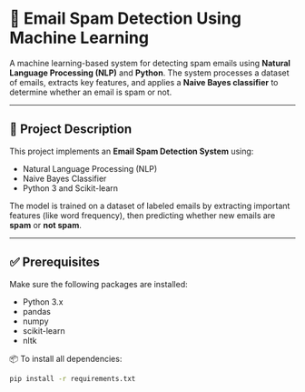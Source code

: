 # 📧 Email Spam Detection Using Machine Learning

A machine learning-based system for detecting spam emails using **Natural Language Processing (NLP)** and **Python**. The system processes a dataset of emails, extracts key features, and applies a **Naive Bayes classifier** to determine whether an email is spam or not.

---

## 📌 Project Description

This project implements an **Email Spam Detection System** using:
- Natural Language Processing (NLP)
- Naive Bayes Classifier
- Python 3 and Scikit-learn

The model is trained on a dataset of labeled emails by extracting important features (like word frequency), then predicting whether new emails are **spam** or **not spam**.

---

## ✅ Prerequisites

Make sure the following packages are installed:

- Python 3.x
- pandas
- numpy
- scikit-learn
- nltk

📦 To install all dependencies:

```bash
pip install -r requirements.txt
